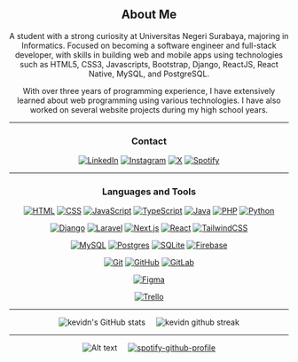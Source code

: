 <div align="center">
  
## About Me
A student with a strong curiosity at Universitas Negeri Surabaya, majoring in Informatics. Focused on becoming a software engineer and full-stack developer, with skills in building web and mobile apps using technologies such as HTML5, CSS3, Javascripts, Bootstrap, Django, ReactJS, React Native, MySQL, and PostgreSQL.

With over three years of programming experience, I have extensively learned about web programming using various technologies. I have also worked on several website projects during my high school years.

-------------------

### Contact
[<a href="https://www.linkedin.com/in/kevin-dzaky-hendratama/">![LinkedIn](https://img.shields.io/badge/Linkedin-%230077B5.svg?logo=linkedin&logoColor=white)</a>](#)
[<a href="https://www.instagram.com/kevindzd/">![Instagram](https://img.shields.io/badge/Instagram-%23E4405F.svg?logo=Instagram&logoColor=white)</a>](#)
[<a href="https://twitter.com/Keviniest/">![X](https://img.shields.io/badge/X-%23000000.svg?logo=X&logoColor=white)</a>](#)
[<a href="https://open.spotify.com/user/31l5hlovv4eo3l6yvw7qva6ku52m?si=a944640c743b4e7e">![Spotify](https://img.shields.io/badge/Spotify-1ED760?logo=spotify&logoColor=white)</a>](#)

-------------------

### Languages and Tools  

[![HTML](https://img.shields.io/badge/HTML-%23E34F26.svg?logo=html5&logoColor=white)](#) [![CSS](https://img.shields.io/badge/CSS-1572B6?logo=css3&logoColor=fff)](#) [![JavaScript](https://img.shields.io/badge/JavaScript-F7DF1E?logo=javascript&logoColor=000)](#) [![TypeScript](https://img.shields.io/badge/TypeScript-3178C6?logo=typescript&logoColor=fff)](#)
 [![Java](https://img.shields.io/badge/Java-%23ED8B00.svg?logo=openjdk&logoColor=white)](#)
[![PHP](https://img.shields.io/badge/php-%23777BB4.svg?&logo=php&logoColor=white)](#) [![Python](https://img.shields.io/badge/Python-3776AB?logo=python&logoColor=fff)](#)

[![Django](https://img.shields.io/badge/Django-%23092E20.svg?logo=django&logoColor=white)](#) [![Laravel](https://img.shields.io/badge/Laravel-%23FF2D20.svg?logo=laravel&logoColor=white)](#) [![Next.js](https://img.shields.io/badge/Next.js-black?logo=next.js&logoColor=white)](#) [![React](https://img.shields.io/badge/React-%2320232a.svg?logo=react&logoColor=%2361DAFB)](#)
[![TailwindCSS](https://img.shields.io/badge/Tailwind%20CSS-%2338B2AC.svg?logo=tailwind-css&logoColor=white)](#)

[![MySQL](https://img.shields.io/badge/MySQL-4479A1?logo=mysql&logoColor=fff)](#) [![Postgres](https://img.shields.io/badge/Postgres-%23316192.svg?logo=postgresql&logoColor=white)](#)
[![SQLite](https://img.shields.io/badge/SQLite-%2307405e.svg?logo=sqlite&logoColor=white)](#) [![Firebase](https://img.shields.io/badge/Firebase-039BE5?logo=Firebase&logoColor=white)](#) 

[![Git](https://img.shields.io/badge/Git-F05032?logo=git&logoColor=fff)](#) [![GitHub](https://img.shields.io/badge/GitHub-%23121011.svg?logo=github&logoColor=white)](#)
[![GitLab](https://img.shields.io/badge/GitLab-FC6D26?logo=gitlab&logoColor=fff)](#)

[![Figma](https://img.shields.io/badge/Figma-F24E1E?logo=figma&logoColor=white)](#)

[![Trello](https://img.shields.io/badge/Trello-0052CC?logo=trello&logoColor=fff)](#)
  
-------------------
  
![kevidn's GitHub stats](https://github-readme-stats.vercel.app/api?username=kevidn&show_icons=true&theme=radical) &nbsp; &nbsp;
![kevidn github streak](https://github-readme-streak-stats.herokuapp.com/?user=kevidn&theme=radical&include_all_commits=true&count_private=true)

 <div>

-------------------
 ![Alt text](https://spotify-recently-played-readme.vercel.app/api?user=31l5hlovv4eo3l6yvw7qva6ku52m) &nbsp; &nbsp; [![spotify-github-profile](https://spotify-github-profile.kittinanx.com/api/view?uid=31l5hlovv4eo3l6yvw7qva6ku52m&cover_image=true&theme=default&show_offline=false&background_color=141321&interchange=false&bar_color=fe428e&bar_color_cover=false)](https://github.com/kittinan/spotify-github-profile)
